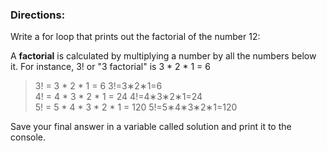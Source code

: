 <h3>Directions:</h3>
Write a for loop that prints out the factorial of the number 12:

A <strong>factorial</strong> is calculated by multiplying a number by all the numbers below it. For instance, 3! or "3 factorial" is 3 * 2 * 1 = 6

<blockquote>3! = 3 * 2 * 1 = 6 3!=3∗2∗1=6<br/>
4! = 4 * 3 * 2 * 1 = 24 4!=4∗3∗2∗1=24<br/>
5! = 5 * 4 * 3 * 2 * 1 = 120 5!=5∗4∗3∗2∗1=120<br/></blockquote>

Save your final answer in a variable called solution and print it to the console.
